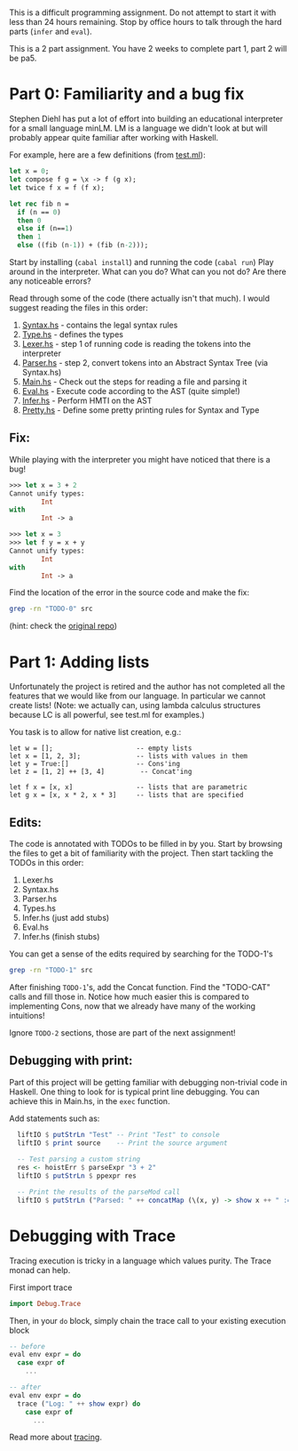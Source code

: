 # <CAUTION>

This is a difficult programming assignment. 
Do not attempt to start it with less than 24 hours remaining.
Stop by office hours to talk through the hard parts (`infer` and `eval`).

This is a 2 part assignment. You have 2 weeks to complete part 1, part 2 will be pa5.

# Part 0: Familiarity and a bug fix

Stephen Diehl has put a lot of effort into building an educational interpreter
for a small language minLM. LM is a language we didn't look at but will probably
appear quite familiar after working with Haskell.

For example, here are a few definitions (from [test.ml](test.ml)):

```ocaml
let x = 0;
let compose f g = \x -> f (g x);
let twice f x = f (f x);

let rec fib n = 
  if (n == 0) 
  then 0
  else if (n==1) 
  then 1
  else ((fib (n-1)) + (fib (n-2)));
```

Start by installing (`cabal install`) and running the code (`cabal run`) 
Play around in the interpreter.
What can you do? What can you not do? Are there any noticeable errors?

Read through some of the code (there actually isn't that much).
I would suggest reading the files in this order:

1. [Syntax.hs](src/Syntax.hs) - contains the legal syntax rules
2. [Type.hs](src/Type.hs) - defines the types
3. [Lexer.hs](src/Lexer.hs) - step 1 of running code is reading the tokens into the interpreter
4. [Parser.hs](src/Parser.hs) - step 2, convert tokens into an Abstract Syntax Tree (via Syntax.hs)
5. [Main.hs](src/Main.hs) - Check out the steps for reading a file and parsing it
6. [Eval.hs](src/Eval.hs) - Execute code according to the AST (quite simple!)
7. [Infer.hs](src/Infer.hs) - Perform HMTI on the AST
8. [Pretty.hs](src/Pretty.hs) - Define some pretty printing rules for Syntax and Type

## Fix:

While playing with the interpreter you might have noticed that there is a bug!

```ocaml
>>> let x = 3 + 2
Cannot unify types: 
        Int
with 
        Int -> a
```

```ocaml
>>> let x = 3
>>> let f y = x + y
Cannot unify types: 
        Int
with 
        Int -> a
```

Find the location of the error in the source code and make the fix:

```sh
grep -rn "TODO-0" src
```

(hint: check the [original repo](https://github.com/sdiehl/write-you-a-haskell/issues/98))

# Part 1: Adding lists

Unfortunately the project is retired and the author has not completed all the features
that we would like from our language. In particular we cannot create lists! 
(Note: we actually can, using lambda calculus structures because LC is all powerful, see test.ml for examples.)

You task is to allow for native list creation, e.g.:

```lm
let w = [];                     -- empty lists
let x = [1, 2, 3];              -- lists with values in them
let y = True:[]                 -- Cons'ing 
let z = [1, 2] ++ [3, 4]         -- Concat'ing

let f x = [x, x]                -- lists that are parametric
let g x = [x, x * 2, x * 3]     -- lists that are specified
```

## Edits:

The code is annotated with TODOs to be filled in by you. 
Start by browsing the files to get a bit of familiarity with the project.
Then start tackling the TODOs in this order:
1. Lexer.hs
2. Syntax.hs
3. Parser.hs
4. Types.hs
5. Infer.hs (just add stubs)
6. Eval.hs
7. Infer.hs (finish stubs)

You can get a sense of the edits required by searching for the TODO-1's 
```sh
grep -rn "TODO-1" src
```

After finishing `TODO-1`'s, add the Concat function. Find the "TODO-CAT" calls and fill those in. 
Notice how much easier this is compared to implementing Cons, now that we already
have many of the working intuitions!

Ignore `TODO-2` sections, those are part of the next assignment!

## Debugging with print:

Part of this project will be getting familiar with debugging non-trivial code in Haskell.
One thing to look for is typical print line debugging.
You can achieve this in Main.hs, in the `exec` function.

Add statements such as:

```haskell
  liftIO $ putStrLn "Test" -- Print "Test" to console
  liftIO $ print source    -- Print the source argument
  
  -- Test parsing a custom string
  res <- hoistErr $ parseExpr "3 + 2"
  liftIO $ putStrLn $ ppexpr res

  -- Print the results of the parseMod call
  liftIO $ putStrLn ("Parsed: " ++ concatMap (\(x, y) -> show x ++ " := " ++ ppexpr y ++ "\n") mod)
```

# Debugging with Trace

Tracing execution is tricky in a language which values purity.
The Trace monad can help.

First import trace
```hs
import Debug.Trace
```

Then, in your `do` block, simply chain the trace call to your existing execution block

```hs
-- before
eval env expr = do
  case expr of
    ...

-- after
eval env expr = do
  trace ("Log: " ++ show expr) do
    case expr of
      ...
```

Read more about [tracing](https://hackage.haskell.org/package/base-4.19.1.0/docs/Debug-Trace.html).